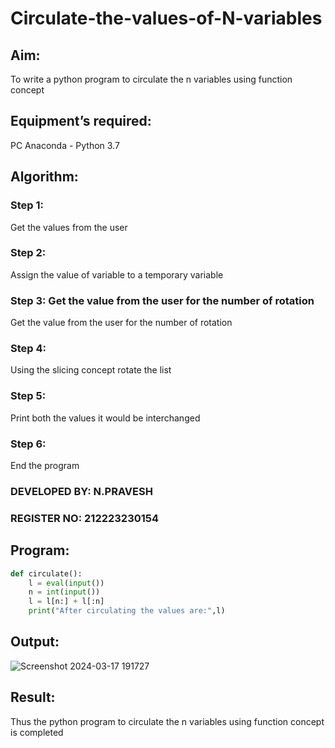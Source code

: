 # Circulate-the-values-of-N-variables
## Aim:
To write a python program to circulate the n variables using function concept
## Equipment’s required:
PC
Anaconda - Python 3.7
## Algorithm: 
### Step 1:
Get the values from the user
### Step 2:
Assign the value of variable to a temporary variable
### Step 3: Get the value from the user for the number of rotation
Get the value from the user for the number of rotation
### Step 4: 
Using the slicing concept rotate the list
### Step 5: 
Print both the values it would be interchanged
### Step 6: 
End the program
### DEVELOPED BY: N.PRAVESH
### REGISTER NO: 212223230154
## Program:

```python
def circulate():
    l = eval(input())
    n = int(input())
    l = l[n:] + l[:n]
    print("After circulating the values are:",l)
```


## Output:

![Screenshot 2024-03-17 191727](https://github.com/NPravesh2005/Circulate-the-values-of-N-variables/assets/164477756/5dc06e76-f77a-409d-b5fa-af5615348bb6)

## Result:

Thus the python program to circulate the n variables using function concept is completed

